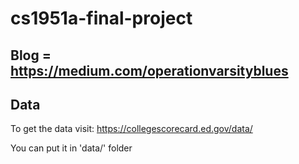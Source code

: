 # cs1951a-final-project

## Blog = https://medium.com/operationvarsityblues

## Data
To get the data visit: https://collegescorecard.ed.gov/data/

You can put it in 'data/' folder 